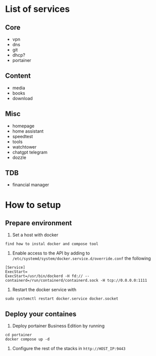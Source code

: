 # List of services
## Core
- vpn
- dns
- git
- dhcp?
- portainer
## Content
- media
- books
- download
## Misc
- homepage
- home assistant
- speedtest
- tools
- watchtower
- chatgpt telegram
- dozzle
## TDB
- financial manager

# How to setup
## Prepare environment
1. Set a host with docker
```
find how to instal docker and compose tool
```
1. Enable access to the API by adding to `/etc/systemd/system/docker.service.d/override.conf` the following
```
[Service]
ExecStart=
ExecStart=/usr/bin/dockerd -H fd:// --containerd=/run/containerd/containerd.sock -H tcp://0.0.0.0:1111
```
1. Restart the docker service with
```
sudo systemctl restart docker.service docker.socket
```
## Deploy your containes
1. Deploy portainer Business Edition by running
```
cd portainer
docker compose up -d
```
1. Configure the rest of the stacks in `http://HOST_IP:9443`
